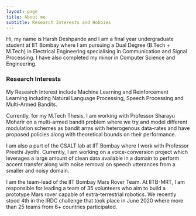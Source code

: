 ```yaml
---
layout: page
title: About me
subtitle: Research Interests and Hobbies
---
```


Hi, my name is Harsh Deshpande and I am a final year undergraduate student at IIT Bombay where I am pursuing a Dual Degree (B.Tech + M.Tech) in Electrical Engineering specialising in Communication and Signal Processing. I have also completed my minor in Computer Science and Engineering.


### Research Interests

My Research Interest include Machine Learning and Reinforcement Learning including Natural Language Processing, Speech Processing and Multi-Armed Bandits.

Currently, for my M.Tech Thesis, I am working with Professor Sharayu Moharir on a multi-armed bandit problem where we try and model different modulation schemes as bandit arms with heterogenous data-rates and have proposed policies along with theoretical bounds on their performance.

I am also a part of the CSALT lab at IIT Bombay where I work with Professor Preethi Jyothi. Currently, I am working on a voice-conversion project which leverages a large amount of clean data available in a domain to perform accent transfer along with noise removal on speech utterances from a smaller and noisy domain.

I am the team-lead of the IIT Bombay Mars Rover Team. At IITB-MRT, I am responsible for leading a team of 35 volunteers who aim to build a prototype Mars rover capable of extra-terrestrial robotics. We recently stood 4th in the IRDC challenge that took place in June 2020 where more than 25 teams from 6+ countries participated.
